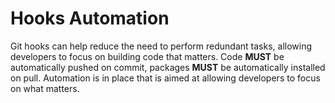 # Hooks Automation

Git hooks can help reduce the need to perform redundant tasks, allowing
developers to focus on building code that matters. Code **MUST** be
automatically pushed on commit, packages **MUST** be automatically installed on
pull. Automation is in place that is aimed at allowing developers to focus on
what matters.
